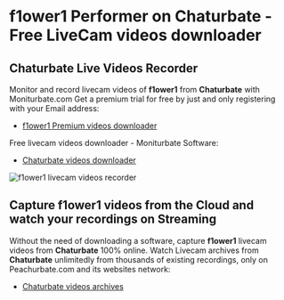 # f1ower1 Performer on Chaturbate - Free LiveCam videos downloader

## Chaturbate Live Videos Recorder

Monitor and record livecam videos of **f1ower1** from **Chaturbate** with Moniturbate.com
Get a premium trial for free by just and only registering with your Email address:
* [f1ower1 Premium videos downloader](https://moniturbate.com/request-demo-licence-key.html)

Free livecam videos downloader - Moniturbate Software:
* [Chaturbate videos downloader](https://moniturbate.com/moniturbate-download-software.html)

![f1ower1 livecam videos recorder](https://peachurnet.com/templates/moniturbate-software.png)


## Capture f1ower1 videos from the Cloud and watch your recordings on Streaming

Without the need of downloading a software, capture **f1ower1** livecam videos from **Chaturbate** 100% online.
Watch Livecam archives from **Chaturbate** unlimitedly from thousands of existing recordings, only on Peachurbate.com and its websites network:
* [Chaturbate videos archives](https://peachurnet.com/)
